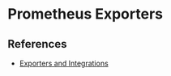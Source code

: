 # Prometheus Exporters

## References

- [Exporters and Integrations](https://prometheus.io/docs/instrumenting/exporters/)
